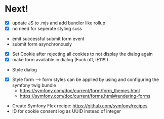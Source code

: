 # Next!
-[x] update JS to .mjs and add bundler like rollup
 -[x] no need for seperate styling scss
- emit successful submit form event
- submit form asynchronously
-[x] Set Cookie after rejecting all cookies to not display the dialog again
-[x] make form available in dialog (Fuck off, IE11!!!)
- Style dialog
-[x] Style form --> form styles can be applied by using and configuring the symfony twig bundle
    - https://symfony.com/doc/current/form/form_themes.html
    - https://symfony.com/doc/current/forms.html#rendering-forms
- Create Symfony Flex recipe: https://github.com/symfony/recipes
- ID for cookie consent log as UUID instead of integer
